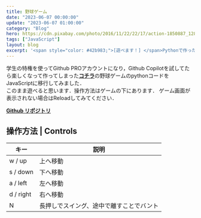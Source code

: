```yaml
---
title: 野球ゲーム
date: "2023-06-07 00:00:00"
update: "2023-06-07 01:00:00"
category: "Blog"
hero: https://cdn.pixabay.com/photo/2016/11/22/22/17/action-1850887_1280.jpg
tags: ["JavaScript"]
layout: blog
excerpt: '<span style="color: #42b983;">[遊べます！] </span>Pythonで作った野球ゲームをJavaScriptに移植しました．'
---
```


学生の特権を使ってGithub PROアカウントになり，Github Copilotを試してたら楽しくなって作ってしまった<a href="https://github.com/Absolute-Value/BaseBallGame" target="_blank"><b>コチラ</b></a>の野球ゲームのpythonコードをJavaScriptに移行してみました．  
このまま遊べると思います．操作方法はゲームの下にあります．
ゲーム画面が表示されない場合はReloadしてみてください．

<a href="https://github.com/Absolute-Value/BaseBallJS" target="_blank"><b>Github リポジトリ</b></a>

<head>
  <meta charset="utf-8">
    <style>
      #GameCanvas {
        margin: 1% 5%;
      }
    </style>
</head>

<script src="/blogs/js/GetScript.js"></script>

<div id="GameCanvas"></div>

## 操作方法 | Controls

| キー | 説明 |
| --- | --- |
| w / up | 上へ移動 |
| s / down | 下へ移動 |
| a / left | 左へ移動 |
| d / right | 右へ移動 |
| N | 長押しでスイング、途中で離すことでバント |